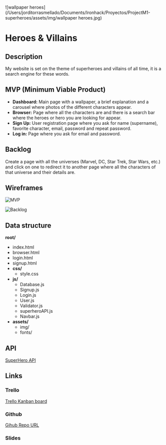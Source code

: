 ![wallpaper heroes](/Users/jorditorrasmellado/Documents/Ironhack/Proyectos/ProjectM1-superheroes/assets/img/wallpaper heroes.jpg)

# Heroes & Villains

## Description

My website is set on the theme of superheroes and villains of all time, it is a search engine for these words.

## MVP (Minimum Viable Product)

- __Dashboard:__ Main page with a wallpaper, a brief explanation and a carousel where photos of the different characters appear.
- __Browser:__ Page where all the characters are and there is a search bar where the heroes or hero you are looking for appear.
- __Sign Up:__ User registration page where you ask for name (supername), favorite character, email, password and repeat password.
- __Log in:__ Page where you ask for email and password.

## Backlog

Create a page with all the universes (Marvel, DC, Star Trek, Star Wars, etc.) and click on one to redirect it to another page where all the characters of that universe and their details are.

## Wireframes

![MVP](/Users/jorditorrasmellado/Documents/Ironhack/Proyectos/ProjectM1-superheroes/assets/img/MVP.png)

![Backlog](/Users/jorditorrasmellado/Documents/Ironhack/Proyectos/ProjectM1-superheroes/assets/img/Backlog.png)

## Data structure

**root/**

- index.html
- browser.html
- login.html
- signup.html
- **css/**
  - style.css
- **js/**
  - Database.js
  - Signup.js
  - Login.js
  - User.js
  - Validator.js
  - superheroAPI.js
  - Navbar.js
- **assets/**
  - img/
  - fonts/

## API

[SuperHero API](https://superheroapi.com/index.html)

## Links

### Trello

[Trello Kanban board](https://trello.com/b/Do9COfrX)

### Github

[Gihub Repo URL](https://github.com/Jorditm/ProjectM1-superheroes)

### Slides

